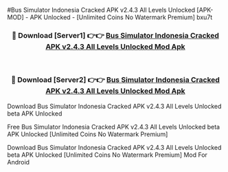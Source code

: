 #Bus Simulator Indonesia Cracked APK v2.4.3 All Levels Unlocked [APK-MOD] - APK Unlocked - [Unlimited Coins No Watermark Premium] bxu7t



<div align="center">

<h3>🔴 Download [Server1] 👉👉 <a href="https://momento.my/?title=Bus_Simulator_Indonesia_Cracked_APK_v2.4.3_All_Levels_Unlocked">Bus Simulator Indonesia Cracked APK v2.4.3 All Levels Unlocked Mod Apk</a></h3><br>

<h3>🔴 Download [Server2] 👉👉 <a href="https://momento.my/?title=Bus_Simulator_Indonesia_Cracked_APK_v2.4.3_All_Levels_Unlocked">Bus Simulator Indonesia Cracked APK v2.4.3 All Levels Unlocked Mod Apk</a></h3>
</div>



Download Bus Simulator Indonesia Cracked APK v2.4.3 All Levels Unlocked beta APK Unlocked

Free Bus Simulator Indonesia Cracked APK v2.4.3 All Levels Unlocked beta APK Unlocked [Unlimited Coins No Watermark Premium]

Download Bus Simulator Indonesia Cracked APK v2.4.3 All Levels Unlocked beta APK Unlocked [Unlimited Coins No Watermark Premium] Mod For Android
